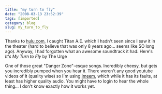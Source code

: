 ```yaml
---
title: "my turn to fly"
date: "2008-03-13 23:52:39"
tags: [imported]
category: blog
slug: my_turn_to_fly
---
```


Thanks to <a href="https://www.hulu.com">hulu.com</a>, I caught Titan A.E. which I hadn't seen since I saw it in the theater (hard to believe that was only 8 years ago... seems like SO long ago). Anyway, I had forgotten what an awesome soundtrack it had. Here's <em>It's My Turn to Fly</em> by The Urge

One of those great "Danger Zone"-esque songs. Incredibly cheesy, but gets you incredibly pumped when you hear it. There weren't any good youtube videos of it (quality wise) so I'm using <a href="https://www.imeem.com">imeem</a>, which while it has its faults, at least has higher quality audio. You might have to login to hear the whole thing... I don't know exactly how it works yet.
